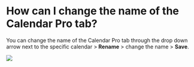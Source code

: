 # How can I change the name of the Calendar Pro tab?

<p class="no-margin">You can change the name of the Calendar Pro tab through the drop down arrow next to the specific calendar &gt;<b> Rename</b> &gt; change the name &gt; <b>Save</b>.</p>
<p class="no-margin"></p>
<div class="intercom-container"><img src="/assets/img/teams-pro/image_92.png"></div>

<Hubspot />
<Clarity />
<GoogleAnalytics />

